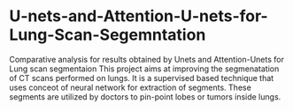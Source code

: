 # U-nets-and-Attention-U-nets-for-Lung-Scan-Segemntation
Comparative analysis for results obtained by Unets and Attention-Unets for Lung scan segmentaion
This project aims at improving the segmenatation of CT scans performed on lungs. It is a supervised based technique that uses conceot of neural network for extraction of segments. These segments are utilized by doctors to pin-point lobes or tumors inside lungs.
